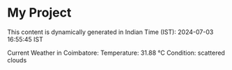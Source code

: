 # My Project

This content is dynamically generated in Indian Time (IST): 2024-07-03 16:55:45 IST


Current Weather in Coimbatore:
Temperature: 31.88 °C
Condition: scattered clouds
